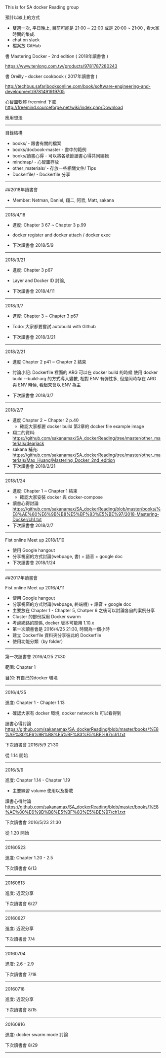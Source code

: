 This is for SA docker Reading group

預計以線上的方式
* 雙週一次, 平日晚上, 目前可能是 21:00 ~ 22:00 或是 20:00 ~ 21:00 , 看大家時間的集成.
* chat on slack
* 檔案放 GitHub

書 Mastering Docker - 2nd edition ( 2018年讀書會 )

https://www.tenlong.com.tw/products/9781787280243


書 Oreilly - docker cookbook ( 2017年讀書會 )

http://techbus.safaribooksonline.com/book/software-engineering-and-development/9781491919705


心智圖軟體 freemind 下載
http://freemind.sourceforge.net/wiki/index.php/Download


應用想法


-------------------------------------------------

目錄結構

* books/ - 跟書有關的檔案
* books/docbook-master - 書中的範例
* books/讀書心得 - 可以將各章節讀書心得共同編輯
* mindmap/ - 心智圖存放
* other_materials/ - 存放一些相關文件/ Tips
* Dockerfile/ - Dockerfile 分享


-------------------------------------------------

##2018年讀書會

* Member: Netman, Daniel, 翔二, 阿哲, Matt, sakana

-------------------------------------------------

2018/4/18

* 進度: Chapter 3 67 ~ Chapter 3 p.99

* docker register and docker attach / docker exec

* 下次讀書會 2018/5/9


-------------------------------------------------

2018/3/21

* 進度: Chapter 3 p67

* Layer and Docker ID 討論, 

* 下次讀書會 2018/4/11

-------------------------------------------------

2018/3/7

* 進度: Chapter 3 ~ Chapter 3 p67

* Todo: 大家都要嘗試 autobuild with Github

* 下次讀書會 2018/3/21

-------------------------------------------------

2018/2/21

* 進度 Chapter 2 p41 ~ Chapter 2 結束

* 討論小記: Dockerfile 裡面的 ARG 可以在 docker build 的時候 使用 docker build --build-arg 的方式導入變數, 相對 ENV 有彈性多, 但是同時存在 ARG 與 ENV 時候, 看起來會以 ENV 為主

* 下次讀書會 2018/3/7

-------------------------------------------------

2018/2/7

* 進度 Chapter 2 ~ Chapter 2 p.40
	* 確認大家都要 docker build 第2章的 docker file example image
* 翔二的資料: https://github.com/sakanamax/SA_dockerReading/tree/master/other_materials/dearjack
* sakana 補充: https://github.com/sakanamax/SA_dockerReading/tree/master/other_materials/Max_Huang/Mastering_Docker_2nd_edition
* 下次讀書會 2018/2/21


-------------------------------------------------

2018/1/24

* 進度: Chapter 1 ~ Chapter 1 結束
	* 確認大家安裝 docker 與 docker-compose
* 讀書心得討論 https://github.com/sakanamax/SA_dockerReading/blob/master/books/%E8%AE%80%E6%9B%B8%E5%BF%83%E5%BE%97/2018-Mastering-Docker/ch1.txt
* 下次讀書會 2018/2/7

-------------------------------------------------


Fist online Meet up 2018/1/10

* 使用 Google hangout
* 分享視窗的方式討論(webpage, 書) + 語音 + google doc
* 下次讀書會 2018/1/24


-------------------------------------------------

##2017年讀書會

Fist online Meet up 2016/4/11

* 使用 Google hangout
* 分享視窗的方式討論(webpage, 終端機) + 語音 + google doc
* 主要放在 Chapter 1 - Chapter 5, Chatper 6 之後可以討論各自的案例分享
* Cluster 的部份採用 Docker swarm
* 考慮網路的關係, docker 版本可能用 1.10.x
* 第一次讀書會是 2016/4/25 21:30, 時間為一個小時
* 建立 Dockerfile 資料夾分享彼此的 Dockerfile
 * 使用功能分類（by folder）

-------------------------------------------------

第一次讀書會 2016/4/25 21:30

範圍: Chapter 1

目的: 有自己的docker 環境

-------------------------------------------------

2016/4/25

進度: Chapter 1 - Chapter 1.13

* 確認大家有 docker 環境, docker  network ls 可以看得到


讀書心得討論 https://github.com/sakanamax/SA_dockerReading/blob/master/books/%E8%AE%80%E6%9B%B8%E5%BF%83%E5%BE%97/ch1.txt

下次讀書會 2016/5/9 21:30

從 1.14 開始

-------------------------------------------------

2016/5/9

進度: Chapter 1.14 - Chapter 1.19

* 主要練習 volume 使用以及掛載


讀書心得討論 https://github.com/sakanamax/SA_dockerReading/blob/master/books/%E8%AE%80%E6%9B%B8%E5%BF%83%E5%BE%97/ch1.txt

下次讀書會 2016/5/23 21:30

從 1.20 開始


-------------------------------------------------

20160523

進度: Chapter 1.20 - 2.5

下次讀書會 6/13

-------------------------------------------------

20160613

進度: 近況分享 

下次讀書會 6/27

-------------------------------------------------


20160627

進度: 近況分享 

下次讀書會 7/4

-------------------------------------------------

20160704

進度: 2.6 - 2.9 

下次讀書會 7/18

-------------------------------------------------

20160718

進度: 近況分享 

下次讀書會 8/15

-------------------------------------------------


20160816

進度: docker swarm mode 討論 

下次讀書會 8/29

-------------------------------------------------


